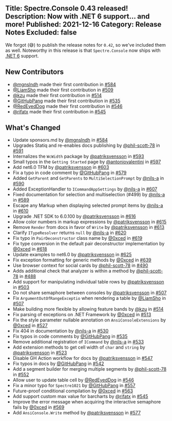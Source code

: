 Title: Spectre.Console 0.43 released!
Description: Now with .NET 6 support... and more!
Published: 2021-12-16
Category: Release Notes
Excluded: false
---

We forgot (😅) to publish the release notes for `0.42`, so we've included them as well.
Noteworthy in this release is that `Spectre.Console` now ships with [.NET 6](https://dotnet.microsoft.com/en-us/download/dotnet/6.0) support.

## New Contributors
* [@mgnslndh](https://github.com/mgnslndh) made their first contribution in [#584](https://github.com/spectreconsole/spectre.console/pull/584)
* [@LiamSho](https://github.com/LiamSho) made their first contribution in [#509](https://github.com/spectreconsole/spectre.console/pull/509)
* [@kzu](https://github.com/kzu) made their first contribution in [#514](https://github.com/spectreconsole/spectre.console/pull/514)
* [@GitHubPang](https://github.com/GitHubPang) made their first contribution in [#535](https://github.com/spectreconsole/spectre.console/pull/535)
* [@RedEyedDog](https://github.com/RedEyedDog) made their first contribution in [#546](https://github.com/spectreconsole/spectre.console/pull/546)
* [@rifatx](https://github.com/rifatx) made their first contribution in [#545](https://github.com/spectreconsole/spectre.console/pull/545)

## What's Changed

* Update sponsors.md by [@mgnslndh](https://github.com/mgnslndh) in [#584](https://github.com/spectreconsole/spectre.console/pull/584)
* Upgrades Statiq and re-enables docs publishing by [@phil-scott-78](https://github.com/phil-scott-78) in [#591](https://github.com/spectreconsole/spectre.console/pull/591)
* Internalizes the `WcWidth` package by [@patriksvensson](https://github.com/patriksvensson) in [#593](https://github.com/spectreconsole/spectre.console/pull/593)
* Small typos in the `Getting Started` page by [@antoniovalentini](https://github.com/antoniovalentini) in [#597](https://github.com/spectreconsole/spectre.console/pull/597)
* Add net6.0 TFM by [@patriksvensson](https://github.com/patriksvensson) in [#603](https://github.com/spectreconsole/spectre.console/pull/603)
* Fix a typo in code comment by [@GitHubPang](https://github.com/GitHubPang) in [#579](https://github.com/spectreconsole/spectre.console/pull/579)
* Added `GetParent` and `GetParents` to `MultiSelectionPrompt` by [@nils-a](https://github.com/nils-a) in [#590](https://github.com/spectreconsole/spectre.console/pull/590)
* Added ExceptionHandler to `ICommandAppSettings` by [@nils-a](https://github.com/nils-a) in [#607](https://github.com/spectreconsole/spectre.console/pull/607)
* Fixed documentation for selection and multiselection (#499) by [@nils-a](https://github.com/nils-a) in [#589](https://github.com/spectreconsole/spectre.console/pull/589)
* Escape any Markup when displaying selected prompt items by [@nils-a](https://github.com/nils-a) in [#610](https://github.com/spectreconsole/spectre.console/pull/610)
* Upgrade .NET SDK to 6.0.100 by [@patriksvensson](https://github.com/patriksvensson) in [#616](https://github.com/spectreconsole/spectre.console/pull/616)
* Allow color numbers in markup expressions by [@patriksvensson](https://github.com/patriksvensson) in [#615](https://github.com/spectreconsole/spectre.console/pull/615)
* Remove `Render` from docs in favor of `Write` by [@patriksvensson](https://github.com/patriksvensson) in [#613](https://github.com/spectreconsole/spectre.console/pull/613)
* Clarify `ITypeResolver` returns `null` by [@nils-a](https://github.com/nils-a) in [#620](https://github.com/spectreconsole/spectre.console/pull/620)
* Fix typo in `PairDeconstructor` class name by [@0xced](https://github.com/0xced) in [#619](https://github.com/spectreconsole/spectre.console/pull/619)
* Fix type conversion in the default pair deconstructor implementation by [@0xced](https://github.com/0xced) in [#618](https://github.com/spectreconsole/spectre.console/pull/618)
* Update examples to net6.0 by [@patriksvensson](https://github.com/patriksvensson) in [#625](https://github.com/spectreconsole/spectre.console/pull/625)
* Fix exception formatting for generic methods by [@0xced](https://github.com/0xced) in [#639](https://github.com/spectreconsole/spectre.console/pull/639)
* Use browser context for social cards by [@phil-scott-78](https://github.com/phil-scott-78) in [#490](https://github.com/spectreconsole/spectre.console/pull/490)
* Adds additional check that analyzer is within a method by [@phil-scott-78](https://github.com/phil-scott-78) in [#488](https://github.com/spectreconsole/spectre.console/pull/488)
* Add support for manipulating individual table rows by [@patriksvensson](https://github.com/patriksvensson) in [#503](https://github.com/spectreconsole/spectre.console/pull/503)
* Do not share semaphore between consoles by [@patriksvensson](https://github.com/patriksvensson) in [#507](https://github.com/spectreconsole/spectre.console/pull/507)
* Fix `ArgumentOutOfRangeExceptio` when rendering a table by [@LiamSho](https://github.com/LiamSho) in [#507](https://github.com/spectreconsole/spectre.console/pull/509)
* Make building more flexible by allowing feature bands by [@kzu](https://github.com/kzu) in [#514](https://github.com/spectreconsole/spectre.console/pull/514)
* Fix parsing of exceptions on .NET Framework by [@0xced](https://github.com/0xced) in [#513](https://github.com/spectreconsole/spectre.console/pull/513)
* Fix the style parameter nullable annotation on `AnsiConsoleExtensions` by [@0xced](https://github.com/0xced) in [#527](https://github.com/spectreconsole/spectre.console/pull/527)
* Fix 404 in documentation by [@nils-a](https://github.com/nils-a) in [#530](https://github.com/spectreconsole/spectre.console/pull/530)
* Fix typos in code comments by [@GitHubPang](https://github.com/GitHubPang) in [#535](https://github.com/spectreconsole/spectre.console/pull/535)
* Remove additional registration of `ICommand` by [@nils-a](https://github.com/nils-a) in [#533](https://github.com/spectreconsole/spectre.console/pull/533)
* Add extension methods to get cell width of `char` and `string` by [@patriksvensson](https://github.com/patriksvensson) in [#523](https://github.com/spectreconsole/spectre.console/pull/523)
* Disable GH Action workflow for docs by [@patriksvensson](https://github.com/patriksvensson) in [#547](https://github.com/spectreconsole/spectre.console/pull/547)
* Fix typos in docs by [@GitHubPang](https://github.com/GitHubPang) in [#542](https://github.com/spectreconsole/spectre.console/pull/542)
* Add a segment builder for merging multiple segments by [@phil-scott-78](https://github.com/phil-scott-78) in [#552](https://github.com/spectreconsole/spectre.console/pull/552)
* Allow user to update table cell by [@RedEyedDog](https://github.com/RedEyedDog) in [#546](https://github.com/spectreconsole/spectre.console/pull/546)
* Fix a minor typo for `Spectre1021` by [@GitHubPang](https://github.com/GitHubPang) in [#557](https://github.com/spectreconsole/spectre.console/pull/557)
* Future-proof conditional compilation by [@0xced](https://github.com/0xced) in [#563](https://github.com/spectreconsole/spectre.console/pull/563)
* Add support custom max value for barcharts by [@rifatx](https://github.com/rifatx) in [#545](https://github.com/spectreconsole/spectre.console/pull/545)
* Improve the error message when acquiring the interactive semaphore fails by [@0xced](https://github.com/0xced) in [#569](https://github.com/spectreconsole/spectre.console/pull/569)
* Add `AnsiConsole.Write` method by [@patriksvensson](https://github.com/patriksvensson) in [#577](https://github.com/spectreconsole/spectre.console/pull/577)